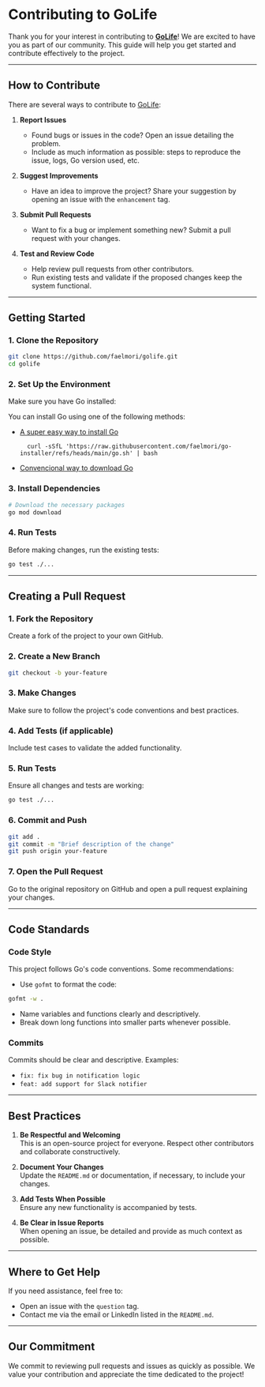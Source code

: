 # **Contributing to GoLife**

Thank you for your interest in contributing to **[GoLife](https://github.com/faelmori/golife)**! We are excited to have you as part of our community. This guide will help you get started and contribute effectively to the project.

---

## **How to Contribute**

There are several ways to contribute to [GoLife](https://github.com/faelmori/golife):

1. **Report Issues**
   - Found bugs or issues in the code? Open an issue detailing the problem.
   - Include as much information as possible: steps to reproduce the issue, logs, Go version used, etc.

2. **Suggest Improvements**
   - Have an idea to improve the project? Share your suggestion by opening an issue with the `enhancement` tag.

3. **Submit Pull Requests**
   - Want to fix a bug or implement something new? Submit a pull request with your changes.

4. **Test and Review Code**
   - Help review pull requests from other contributors.
   - Run existing tests and validate if the proposed changes keep the system functional.

---

## **Getting Started**

### 1. **Clone the Repository**
```bash
git clone https://github.com/faelmori/golife.git
cd golife
```

### 2. **Set Up the Environment**
Make sure you have Go installed:

You can install Go using one of the following methods:

- [A super easy way to install Go](https://github.com/faelmori/go-installer)
  ```shell
    curl -sSfL 'https://raw.githubusercontent.com/faelmori/go-installer/refs/heads/main/go.sh' | bash
  ```

- [Convencional way to download Go](https://go.dev/dl/)

### 3. **Install Dependencies**
```bash
# Download the necessary packages
go mod download
```

### 4. **Run Tests**
Before making changes, run the existing tests:
```bash
go test ./...
```

---

## **Creating a Pull Request**

### **1. Fork the Repository**
Create a fork of the project to your own GitHub.

### **2. Create a New Branch**
```bash
git checkout -b your-feature
```

### **3. Make Changes**
Make sure to follow the project's code conventions and best practices.

### **4. Add Tests (if applicable)**
Include test cases to validate the added functionality.

### **5. Run Tests**
Ensure all changes and tests are working:
```bash
go test ./...
```

### **6. Commit and Push**
```bash
git add .
git commit -m "Brief description of the change"
git push origin your-feature
```

### **7. Open the Pull Request**
Go to the original repository on GitHub and open a pull request explaining your changes.

---

## **Code Standards**

### **Code Style**
This project follows Go's code conventions. Some recommendations:
- Use `gofmt` to format the code:
```bash
gofmt -w .
```

- Name variables and functions clearly and descriptively.
- Break down long functions into smaller parts whenever possible.

### **Commits**
Commits should be clear and descriptive. Examples:
- `fix: fix bug in notification logic`
- `feat: add support for Slack notifier`

---

## **Best Practices**

1. **Be Respectful and Welcoming**  
   This is an open-source project for everyone. Respect other contributors and collaborate constructively.

2. **Document Your Changes**  
   Update the `README.md` or documentation, if necessary, to include your changes.

3. **Add Tests When Possible**  
   Ensure any new functionality is accompanied by tests.

4. **Be Clear in Issue Reports**  
   When opening an issue, be detailed and provide as much context as possible.

---

## **Where to Get Help**

If you need assistance, feel free to:
- Open an issue with the `question` tag.
- Contact me via the email or LinkedIn listed in the `README.md`.

---

## **Our Commitment**

We commit to reviewing pull requests and issues as quickly as possible. We value your contribution and appreciate the time dedicated to the project!